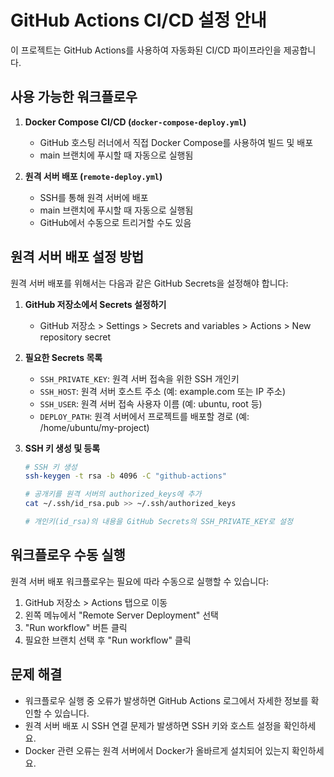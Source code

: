 # GitHub Actions CI/CD 설정 안내

이 프로젝트는 GitHub Actions를 사용하여 자동화된 CI/CD 파이프라인을 제공합니다.

## 사용 가능한 워크플로우

1. **Docker Compose CI/CD (`docker-compose-deploy.yml`)**
   - GitHub 호스팅 러너에서 직접 Docker Compose를 사용하여 빌드 및 배포
   - main 브랜치에 푸시할 때 자동으로 실행됨

2. **원격 서버 배포 (`remote-deploy.yml`)**
   - SSH를 통해 원격 서버에 배포
   - main 브랜치에 푸시할 때 자동으로 실행됨
   - GitHub에서 수동으로 트리거할 수도 있음

## 원격 서버 배포 설정 방법

원격 서버 배포를 위해서는 다음과 같은 GitHub Secrets을 설정해야 합니다:

1. **GitHub 저장소에서 Secrets 설정하기**
   - GitHub 저장소 > Settings > Secrets and variables > Actions > New repository secret

2. **필요한 Secrets 목록**
   - `SSH_PRIVATE_KEY`: 원격 서버 접속을 위한 SSH 개인키
   - `SSH_HOST`: 원격 서버 호스트 주소 (예: example.com 또는 IP 주소)
   - `SSH_USER`: 원격 서버 접속 사용자 이름 (예: ubuntu, root 등)
   - `DEPLOY_PATH`: 원격 서버에서 프로젝트를 배포할 경로 (예: /home/ubuntu/my-project)

3. **SSH 키 생성 및 등록**
   ```bash
   # SSH 키 생성
   ssh-keygen -t rsa -b 4096 -C "github-actions"
   
   # 공개키를 원격 서버의 authorized_keys에 추가
   cat ~/.ssh/id_rsa.pub >> ~/.ssh/authorized_keys
   
   # 개인키(id_rsa)의 내용을 GitHub Secrets의 SSH_PRIVATE_KEY로 설정
   ```

## 워크플로우 수동 실행

원격 서버 배포 워크플로우는 필요에 따라 수동으로 실행할 수 있습니다:

1. GitHub 저장소 > Actions 탭으로 이동
2. 왼쪽 메뉴에서 "Remote Server Deployment" 선택
3. "Run workflow" 버튼 클릭
4. 필요한 브랜치 선택 후 "Run workflow" 클릭

## 문제 해결

- 워크플로우 실행 중 오류가 발생하면 GitHub Actions 로그에서 자세한 정보를 확인할 수 있습니다.
- 원격 서버 배포 시 SSH 연결 문제가 발생하면 SSH 키와 호스트 설정을 확인하세요.
- Docker 관련 오류는 원격 서버에서 Docker가 올바르게 설치되어 있는지 확인하세요. 